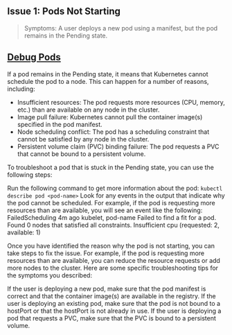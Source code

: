  ## Issue 1: Pods Not Starting
> Symptoms: A user deploys a new pod using a manifest, but the pod remains in the Pending state. 

## [Debug Pods](https://kubernetes.io/docs/tasks/debug/debug-application/debug-pods/#:~:text=If%20a%20Pod%20is%20stuck,or%20another%20that%20prevent%20scheduling.)

If a pod remains in the Pending state, it means that Kubernetes cannot schedule the pod to a node. This can happen for a number of reasons, including:

* Insufficient resources: The pod requests more resources (CPU, memory, etc.) than are available on any node in the cluster.
* Image pull failure: Kubernetes cannot pull the container image(s) specified in the pod manifest.
* Node scheduling conflict: The pod has a scheduling constraint that cannot be satisfied by any node in the cluster.
* Persistent volume claim (PVC) binding failure: The pod requests a PVC that cannot be bound to a persistent volume.

To troubleshoot a pod that is stuck in the Pending state, you can use the following steps:

Run the following command to get more information about the pod:
` kubectl describe pod <pod-name> `
Look for any events in the output that indicate why the pod cannot be scheduled. For example, if the pod is requesting more resources than are available, you will see an event like the following:
FailedScheduling 4m ago  kubelet, pod-name  Failed to find a fit for a pod. Found 0 nodes that satisfied all constraints. Insufficient cpu (requested: 2, available: 1)

Once you have identified the reason why the pod is not starting, you can take steps to fix the issue. For example, if the pod is requesting more resources than are available, you can reduce the resource requests or add more nodes to the cluster.
Here are some specific troubleshooting tips for the symptoms you described:

If the user is deploying a new pod, make sure that the pod manifest is correct and that the container image(s) are available in the registry.
If the user is deploying an existing pod, make sure that the pod is not bound to a hostPort or that the hostPort is not already in use.
If the user is deploying a pod that requests a PVC, make sure that the PVC is bound to a persistent volume.
